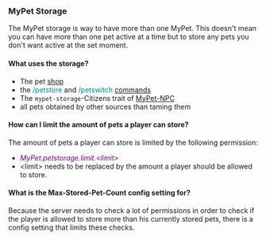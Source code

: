### MyPet Storage
The MyPet storage is way to have more than one MyPet. This doesn't mean you can have more than one pet active at a time but to store any pets you don't want active at the set moment.

#### What uses the storage?
 * The pet [shop](shop)
 * the <font color="DarkCyan">/petstore</font> and <font color="DarkCyan">/petswitch</font> [commands](commands)
 * The `mypet-storage`-Citizens trait of [MyPet-NPC](plugins/npc)
 * all pets obtained by other sources than taming them

#### How can I limit the amount of pets a player can store?
The amount of pets a player can store is limited by the following permission: 
 * <font color="Purple">_MyPet.petstorage.limit.\<limit\>_</font>
 * \<limit\> needs to be replaced by the amount a player should be allowed to store.
 
#### What is the Max-Stored-Pet-Count config setting for?
Because the server needs to check a lot of permissions in order to check if the player is allowed to store more than his currently stored pets, there is a config setting that limits these checks. 